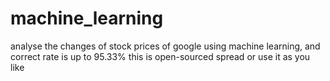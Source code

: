 # machine_learning
analyse the changes of stock prices of google using machine learning, and correct rate is up to 95.33%
this is open-sourced spread or use it as you like
